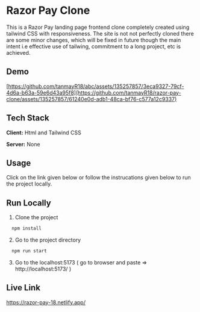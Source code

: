 
# Razor Pay Clone

This is a Razor Pay landing page frontend clone completely created using tailwind CSS with responsiveness. The site is not not perfectly cloned there are some minor changes, which will be fixed in future though the main intent i.e effective use of tailwing, commitment to a long project, etc is achieved.
## Demo

[https://github.com/tanmayR18/abc/assets/135257857/3eca9327-79cf-4d6a-b63a-59e6d43a95f8](https://github.com/tanmayR18/razor-pay-clone/assets/135257857/61240e0d-adb1-48ca-bf76-c577a12c9337)


## Tech Stack

**Client:** Html and  Tailwind CSS

**Server:** None

## Usage

Click on the link given below or follow the instrucations given below to run the project locally.




## Run Locally

1. Clone the project

```bash
  npm install
```

2. Go to the project directory

```bash
  npm run start
```

3. Go to the localhost:5173 ( go to browser and paste =>  http://localhost:5173/ )



 
## Live Link

https://razor-pay-18.netlify.app/
